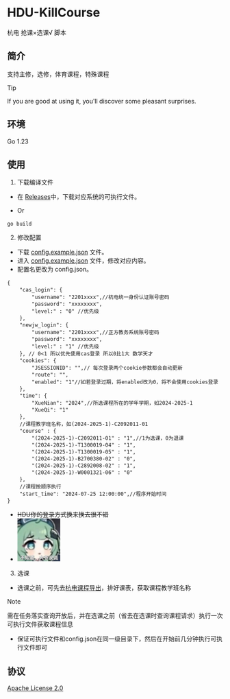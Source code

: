 # HDU-KillCourse
杭电 抢课×选课√  脚本

## 简介

支持主修，选修，体育课程，特殊课程

> [!TIP]
>
> If you are good at using it, you'll discover some pleasant surprises.

## 环境

Go 1.23

## 使用

1. 下载编译文件

- 在 [Releases](https://github.com/cr4n5/HDU-KillCourse/releases)中，下载对应系统的可执行文件。

- Or

```shell
go build
```

2. 修改配置

- 下载 [config.example.json](./config.example.json) 文件。
- 进入 [config.example.json](./config.example.json) 文件，修改对应内容。
- 配置名更改为 config.json。

```
{
    "cas_login": {
        "username": "2201xxxx",//杭电统一身份认证账号密码
        "password": "xxxxxxxx",
        "level:" : "0" //优先级
    },
    "newjw_login": {
        "username": "2201xxxx",//正方教务系统账号密码
        "password": "xxxxxxxx",
        "level:" : "1" //优先级
    }, // 0<1 所以优先使用cas登录 所以0比1大 数学天才
    "cookies": {
        "JSESSIONID": "",// 每次登录两个cookie参数都会自动更新
        "route": "",
        "enabled": "1"//如若登录过期，将enabled改为0，将不会使用cookies登录
    },
    "time": {
        "XueNian": "2024",//所选课程所在的学年学期，如2024-2025-1
        "XueQi": "1"
    },
    //课程教学班名称，如(2024-2025-1)-C2092011-01
    "course" : {
        "(2024-2025-1)-C2092011-01" : "1",//1为选课，0为退课
        "(2024-2025-1)-T1300019-04" : "1",
        "(2024-2025-1)-T1300019-05" : "1",
        "(2024-2025-1)-B2700380-02" : "0",
        "(2024-2025-1)-C2892008-02" : "1",
        "(2024-2025-1)-W0001321-06" : "0"
    },
    //课程按顺序执行
    "start_time": "2024-07-25 12:00:00",//程序开始时间
}
```

- ~~HDU你的登录方式换来换去很不错~~
- <img src="./Doc/img/香草蛋糕.jpg" width="100" height="100" alt="huohuo">

3. 选课

- 选课之前，可先去<a href='https://github.com/cr4n5/HDU-course_list'>杭电课程导出</a>，排好课表，获取课程教学班名称

> [!NOTE]
>
> 需在任务落实查询开放后，并在选课之前（省去在选课时查询课程请求）执行一次可执行文件获取课程信息

- 保证可执行文件和config.json在同一级目录下，然后在开始前几分钟执行可执行文件即可

## 协议

[Apache License 2.0](./LICENSE)
